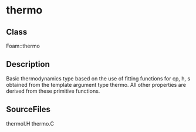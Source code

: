 # thermo 
## Class
Foam::thermo

## Description
Basic thermodynamics type based on the use of fitting functions for
cp, h, s obtained from the template argument type thermo.  All other
properties are derived from these primitive functions.

## SourceFiles
thermoI.H
thermo.C

